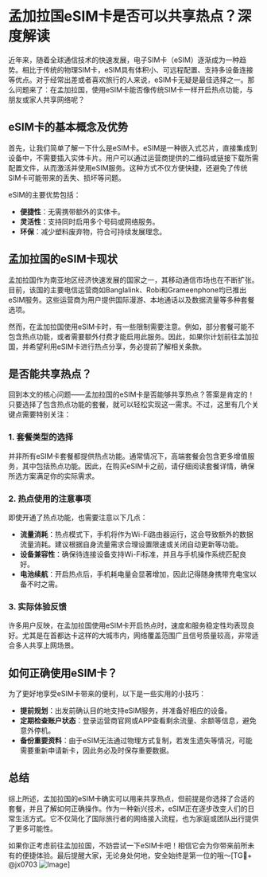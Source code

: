 # 孟加拉国eSIM卡是否可以共享热点？深度解读

近年来，随着全球通信技术的快速发展，电子SIM卡（eSIM）逐渐成为一种趋势。相比于传统的物理SIM卡，eSIM具有体积小、可远程配置、支持多设备连接等优点。对于经常出差或者喜欢旅行的人来说，eSIM卡无疑是最佳选择之一。那么问题来了：在孟加拉国，使用eSIM卡能否像传统SIM卡一样开启热点功能，与朋友或家人共享网络呢？

## eSIM卡的基本概念及优势

首先，让我们简单了解一下什么是eSIM卡。eSIM是一种嵌入式芯片，直接集成到设备中，不需要插入实体卡片。用户可以通过运营商提供的二维码或链接下载所需配置文件，从而激活并使用eSIM服务。这种方式不仅方便快捷，还避免了传统SIM卡可能带来的丢失、损坏等问题。

eSIM的主要优势包括：
- **便捷性**：无需携带额外的实体卡。
- **灵活性**：支持同时启用多个号码或网络服务。
- **环保**：减少塑料废弃物，符合可持续发展理念。

## 孟加拉国的eSIM卡现状

孟加拉国作为南亚地区经济快速发展的国家之一，其移动通信市场也在不断扩张。目前，该国的主要电信运营商如Banglalink、Robi和Grameenphone均已推出eSIM服务。这些运营商为用户提供国际漫游、本地通话以及数据流量等多种套餐选项。

然而，在孟加拉国使用eSIM卡时，有一些限制需要注意。例如，部分套餐可能不包含热点功能，或者需要额外付费才能启用此服务。因此，如果你计划前往孟加拉国，并希望利用eSIM卡进行热点分享，务必提前了解相关条款。

## 是否能共享热点？

回到本文的核心问题——孟加拉国的eSIM卡是否能够共享热点？答案是肯定的！只要选择了包含热点功能的套餐，就可以轻松实现这一需求。不过，这里有几个关键点需要特别关注：

### 1. 套餐类型的选择
并非所有eSIM卡套餐都提供热点功能。通常情况下，高端套餐会包含更多增值服务，其中包括热点功能。因此，在购买eSIM卡之前，请仔细阅读套餐详情，确保所选方案满足你的实际需求。

### 2. 热点使用的注意事项
即使开通了热点功能，也需要注意以下几点：
- **流量消耗**：热点模式下，手机将作为Wi-Fi路由器运行，这会导致额外的数据流量消耗。建议根据自身流量需求合理设置限速或关闭自动更新等功能。
- **设备兼容性**：确保待连接设备支持Wi-Fi标准，并且与手机操作系统匹配良好。
- **电池续航**：开启热点后，手机耗电量会显著增加，因此记得随身携带充电宝以备不时之需。

### 3. 实际体验反馈
许多用户反映，在孟加拉国使用eSIM卡开启热点时，速度和服务稳定性均表现良好。尤其是在首都达卡这样的大城市内，网络覆盖范围广且信号质量较高，非常适合多人共享上网场景。

## 如何正确使用eSIM卡？

为了更好地享受eSIM卡带来的便利，以下是一些实用的小技巧：
- **提前规划**：出发前确认目的地支持eSIM服务，并准备好相应的设备。
- **定期检查账户状态**：登录运营商官网或APP查看剩余流量、余额等信息，避免意外停机。
- **备份重要资料**：由于eSIM无法通过物理方式复制，若发生遗失等情况，可能需要重新申请新卡，因此务必及时保存重要数据。

## 总结

综上所述，孟加拉国的eSIM卡确实可以用来共享热点，但前提是你选择了合适的套餐，并且了解如何正确操作。作为一种新兴技术，eSIM正在逐步改变人们的日常生活方式。它不仅简化了国际旅行者的网络接入流程，也为家庭或团队出行提供了更多可能性。

如果你正考虑前往孟加拉国，不妨尝试一下eSIM卡吧！相信它会为你带来前所未有的便捷体验。最后提醒大家，无论身处何地，安全始终是第一位的哦～[TG💪+ @jx0703 ![Image](https://github.com/user-attachments/assets/dbca1d08-cadb-493c-b0ec-ad6f7a83f270)]